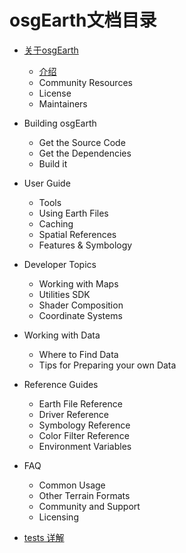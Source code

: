 
# osgEarth文档目录

  * [关于osgEarth](./about.md)
    * [介绍](./about.md#介绍)
    * Community Resources
    * License
    * Maintainers
  * Building osgEarth
    * Get the Source Code
    * Get the Dependencies
    * Build it
  * User Guide
    * Tools
    * Using Earth Files
    * Caching
    * Spatial References
    * Features & Symbology
  * Developer Topics
    * Working with Maps
    * Utilities SDK
    * Shader Composition
    * Coordinate Systems
  * Working with Data
    * Where to Find Data
    * Tips for Preparing your own Data
  * Reference Guides
    * Earth File Reference
    * Driver Reference
    * Symbology Reference
    * Color Filter Reference
    * Environment Variables
  * FAQ
    * Common Usage
    * Other Terrain Formats
    * Community and Support
    * Licensing

  * [tests 详解](./tests.md)
